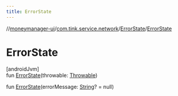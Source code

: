 ```yaml
---
title: ErrorState
---
```

//[moneymanager-ui](../../../index.html)/[com.tink.service.network](../index.html)/[ErrorState](index.html)/[ErrorState](-error-state.html)



# ErrorState



[androidJvm]\
fun [ErrorState](-error-state.html)(throwable: [Throwable](https://kotlinlang.org/api/latest/jvm/stdlib/kotlin/-throwable/index.html))

fun [ErrorState](-error-state.html)(errorMessage: [String](https://kotlinlang.org/api/latest/jvm/stdlib/kotlin/-string/index.html)? = null)




